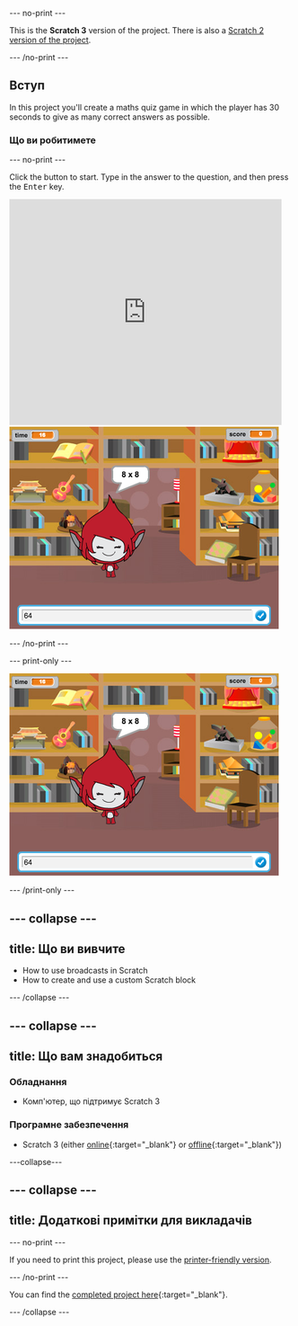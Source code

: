 \--- no-print \---

This is the **Scratch 3** version of the project. There is also a [Scratch 2 version of the project](https://projects.raspberrypi.org/en/projects/brain-game-scratch2).

\--- /no-print \---

## Вступ

In this project you'll create a maths quiz game in which the player has 30 seconds to give as many correct answers as possible.

### Що ви робитимете

\--- no-print \---

Click the button to start. Type in the answer to the question, and then press the <kbd>Enter</kbd> key.

<div class="scratch-preview">
  <iframe allowtransparency="true" width="485" height="402" src="https://scratch.mit.edu/projects/embed/250234955/?autostart=false" frameborder="0" scrolling="no"></iframe>
  <img src="images/brain-final.png">
</div>

\--- /no-print \---

\--- print-only \---

![Brain Game](images/brain-final.png)

\--- /print-only \---

## \--- collapse \---

## title: Що ви вивчите

+ How to use broadcasts in Scratch
+ How to create and use a custom Scratch block

\--- /collapse \---

## \--- collapse \---

## title: Що вам знадобиться

### Обладнання

+ Комп'ютер, що підтримує Scratch 3

### Програмне забезпечення

+ Scratch 3 (either [online](http://rpf.io/scratchon){:target="_blank"} or [offline](http://rpf.io/scratchoff){:target="_blank"})

\---collapse\---

## \--- collapse \---

## title: Додаткові примітки для викладачів

\--- no-print \---

If you need to print this project, please use the [printer-friendly version](https://projects.raspberrypi.org/en/projects/brain-game/print).

\--- /no-print \---

You can find the [completed project here](http://rpf.io/p/en/brain-game-get){:target="_blank"}.

\--- /collapse \---